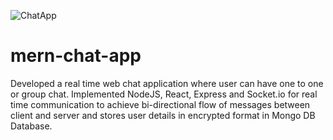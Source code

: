 ![ChatApp](https://user-images.githubusercontent.com/93922593/236673333-14beb6c3-560e-4fe6-95b6-64b3ac87cfd8.jpeg)
# mern-chat-app

Developed a real time web chat application where user can have one to one or group chat. 
Implemented NodeJS, React, Express and Socket.io for real time communication to achieve bi-directional flow of messages between client and server and stores user details in encrypted format in Mongo DB Database.

